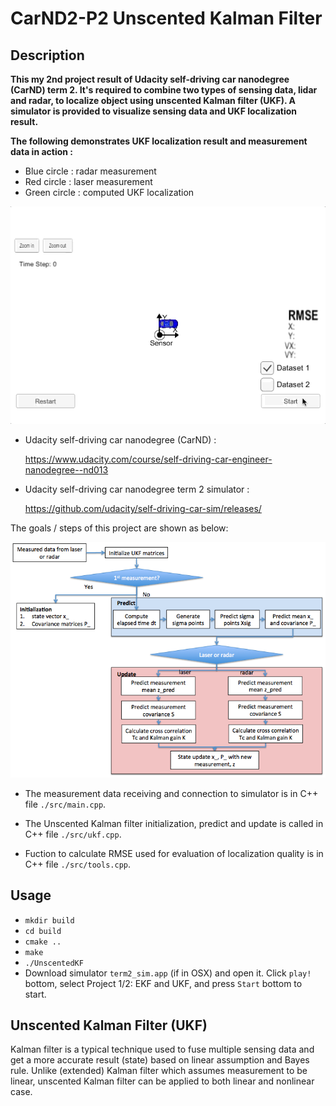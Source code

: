 # CarND2-P2 Unscented Kalman Filter

## Description

**This my 2nd project result of Udacity self-driving car nanodegree (CarND) term 2. It's required to combine two types of sensing data, lidar and radar, to localize object using unscented Kalman filter (UKF). A simulator is provided to visualize sensing data and UKF localization result.**

**The following demonstrates UKF localization result and measurement data in action :** 

* Blue circle : radar measurement
* Red circle : laser measurement
* Green circle : computed UKF localization

![alt text][image1]

* Udacity self-driving car nanodegree (CarND) :

  https://www.udacity.com/course/self-driving-car-engineer-nanodegree--nd013
  
* Udacity self-driving car nanodegree term 2 simulator :

  https://github.com/udacity/self-driving-car-sim/releases/

The goals / steps of this project are shown as below:

[//]: # (Image References)
[image1]: ./images/ukf_1.gif
[image2]: ./images/flowchart.png

![alt text][image2]


* The measurement data receiving and connection to simulator is in C++ file `./src/main.cpp`.

* The Unscented Kalman filter initialization, predict and update is called in C++ file `./src/ukf.cpp`.

* Fuction to calculate RMSE used for evaluation of localization quality is in C++ file `./src/tools.cpp`.

## Usage
* `mkdir build` 
* `cd build`
* `cmake ..`
* `make`
* `./UnscentedKF`
* Download simulator `term2_sim.app` (if in OSX) and open it. Click `play!` bottom, select Project 1/2: EKF and UKF, and press `Start` bottom to start.

## Unscented Kalman Filter (UKF)

Kalman filter is a typical technique used to fuse multiple sensing data and get a more accurate result (state) based on linear assumption and Bayes rule. 
Unlike (extended) Kalman filter which assumes measurement to be linear, unscented Kalman filter can be applied to both linear and nonlinear case. 




